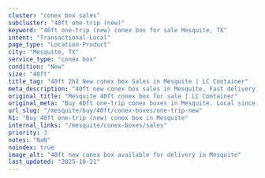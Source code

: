 ```yaml
---
cluster: "conex box sales"
subcluster: "40ft one-trip (new)"
keyword: "40ft one-trip (new) conex box for sale Mesquite, TX"
intent: "Transactional-Local"
page_type: "Location-Product"
city: "Mesquite, TX"
service_type: "conex box"
condition: "New"
size: "40ft"
title_tag: "40ft 2h2 New conex box Sales in Mesquite | LC Container"
meta_description: "40ft new conex box sales in Mesquite. Fast delivery, competitive pricing. Serving conex boxes area. Quote ID: UV1. Call (214) 524-4168 for your free quote today."
original_title: "Mesquite 40ft conex box for sale | LC Container"
original_meta: "Buy 40ft one-trip conex boxes in Mesquite. Local since 2003. New & used inventory. Fast delivery. Get your free quote — call (214) 524-4168 today."
url_slug: "/mesquite/buy/40ft/conex-boxes/one-trip-new"
h1: "Buy 40ft one-trip (new) conex box in Mesquite"
internal_links: "/mesquite/conex-boxes/sales"
priority: 3
notes: "NaN"
noindex: true
image_alt: "40ft new conex box available for delivery in Mesquite"
last_updated: "2025-10-21"
---
```


<!-- TODO: Add unique city/inventory copy, images, and internal links here. -->
